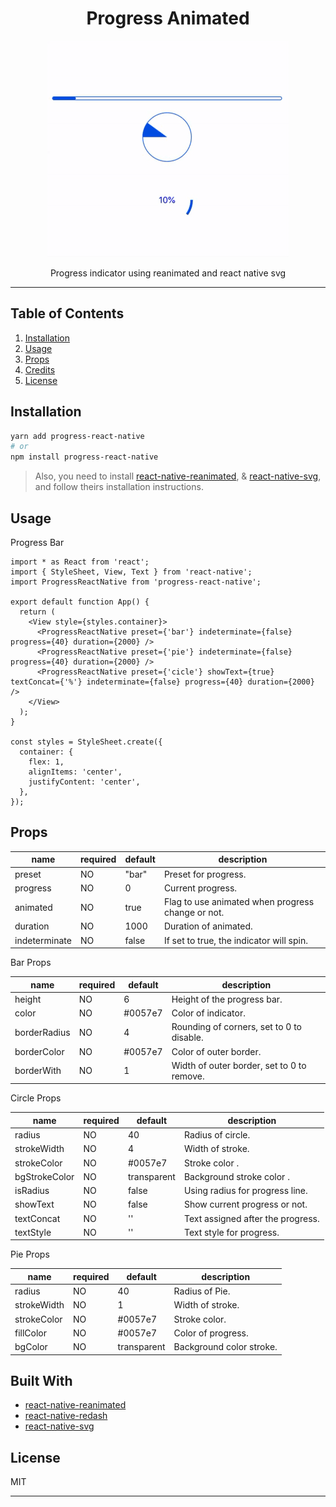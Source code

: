 <div align="center">
<h1>Progress Animated</h1>


<img src="./preview/preview.gif">

Progress indicator using reanimated and react native svg

</div>

---

## Table of Contents

1. [Installation](#installation)
2. [Usage](#usage)
3. [Props](#props)
4. [Credits](#built-with)
5. [License](#license)

## Installation

```sh
yarn add progress-react-native
# or
npm install progress-react-native
```

> Also, you need to install [react-native-reanimated](https://github.com/software-mansion/react-native-reanimated), & [react-native-svg](https://github.com/react-native-community/react-native-svg), and follow theirs installation instructions.

## Usage


  <summary>Progress Bar</summary>

```tsx
import * as React from 'react';
import { StyleSheet, View, Text } from 'react-native';
import ProgressReactNative from 'progress-react-native';

export default function App() {
  return (
    <View style={styles.container}>
      <ProgressReactNative preset={'bar'} indeterminate={false} progress={40} duration={2000} />
      <ProgressReactNative preset={'pie'} indeterminate={false} progress={40} duration={2000} />
      <ProgressReactNative preset={'cicle'} showText={true} textConcat={'%'} indeterminate={false} progress={40} duration={2000} />
    </View>
  );
}

const styles = StyleSheet.create({
  container: {
    flex: 1,
    alignItems: 'center',
    justifyContent: 'center',
  },
});

```


## Props
| name           | required | default                          | description                                                                 |
| -------------- | -------- | -------------------------------- | --------------------------------------------------------------------------- |
| preset       | NO       | "bar"                              | Preset for progress.                                            |
| progress         | NO       | 0          | Current progress.              |
| animated           | NO      |     true                             | Flag to use animated when progress change or not. |
| duration          | NO       | 1000     | Duration of animated.                        |
| indeterminate | NO       | false | If set to true, the indicator will spin.                                        |

<summary>Bar Props</summary>

| name           | required | default                          | description                                                                 |
| -------------- | -------- | -------------------------------- | --------------------------------------------------------------------------- |
| height       | NO       | 6                             | Height of the progress bar.                                            |
| color         | NO       | #0057e7          | Color of indicator.              |
| borderRadius           | NO      |     4                             | Rounding of corners, set to 0 to disable. |
| borderColor          | NO       | #0057e7     | Color of outer border.                       |
| borderWith | NO       | 1 | Width of outer border, set to 0 to remove.                                       |

<summary>Circle Props</summary>

| name           | required | default                          | description                                                                 |
| -------------- | -------- | -------------------------------- | --------------------------------------------------------------------------- |
| radius       | NO       | 40                             | Radius of circle.                                            |
| strokeWidth         | NO       | 4         | Width of stroke.              |
| strokeColor           | NO      |     #0057e7                             | Stroke color . |
| bgStrokeColor          | NO       | transparent     | Background stroke color .                       |
| isRadius | NO       | false | Using radius for progress line.   
| showText | NO       | false | Show current progress or not.   
| textConcat | NO       | '' | Text assigned after the progress.   
| textStyle | NO       | '' | Text style for progress.  

<summary>Pie Props</summary>

| name           | required | default                          | description                                                                 |
| -------------- | -------- | -------------------------------- | --------------------------------------------------------------------------- |
| radius       | NO       | 40                             | Radius of Pie.                                            |
| strokeWidth         | NO       | 1        | Width of stroke.              |
| strokeColor           | NO      |     #0057e7                             | Stroke color. |
| fillColor          | NO      | #0057e7       | Color of progress.                       |
| bgColor | NO       | transparent | Background color stroke.   

## Built With

- [react-native-reanimated](https://github.com/software-mansion/react-native-reanimated)
- [react-native-redash](https://github.com/wcandillon/react-native-redash)
- [react-native-svg](https://github.com/react-native-community/react-native-svg)

## License

MIT

---
</p>
